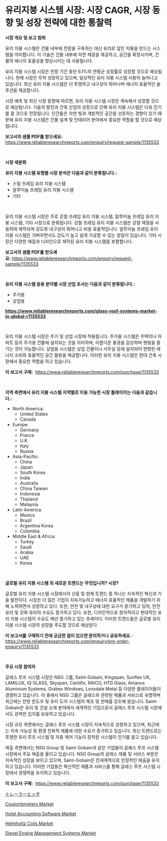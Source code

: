 <p><h1>유리지붕 시스템 시장: 시장 CAGR, 시장 동향 및 성장 전략에 대한 통찰력</h1></p><p><strong>시장 개요 및 보고 범위</strong></p>
<p><p>유리 지붕 시스템은 건물 내부에 천장을 구축하는 대신 유리로 덮인 지붕을 만드는 시스템을 의미합니다. 이 기술은 건물 내부에 자연 채광을 제공하고, 공간을 확장시키며, 건물의 에너지 효율성을 향상시키는 데 사용됩니다. </p><p>유리 지붕 시스템 시장은 전망 기간 동안 6.1%의 연평균 성장률로 성장할 것으로 예상됩니다. 현재 시장은 무척 성장하고 있으며, 일상적인 유리 지붕 시스템 사용이 늘어나고 있습니다. 최신 유리 지붕 시스템은 더 투명하고 내구성이 뛰어나며 에너지 효율적인 솔루션을 제공합니다. </p><p>시장 예측 및 최신 시장 동향에 따르면, 유리 지붕 시스템 시장은 계속해서 성장할 것으로 예상됩니다. 기술의 발전과 건축 산업의 성장으로 인해 유리 지붕 시스템은 더욱 인기를 끌 것으로 전망됩니다. 인간들은 자연 빛과 개방적인 공간을 선호하는 경향이 있기 때문에 유리 지붕 시스템은 건물 설계 및 인테리어 분야에서 중요한 역할을 할 것으로 예상됩니다.</p></p>
<p><strong>보고서의 샘플 PDF를 받으세요:</strong> <a href="https://www.reliableresearchreports.com/enquiry/request-sample/1135533">https://www.reliableresearchreports.com/enquiry/request-sample/1135533</a></p>
<p>&nbsp;</p>
<p><strong>시장 세분화</strong></p>
<p><strong>유리 지붕 시스템 유형별 시장 분석은 다음과 같이 분류됩니다.:</strong></p>
<p><ul><li>스틸 프레임 유리 지붕 시스템</li><li>알루미늄 프레임 유리 지붕 시스템</li><li>기타</li></ul></p>
<p>&nbsp;</p>
<p><p>유리 지붕 시스템 시장은 주로 강철 프레임 유리 지붕 시스템, 알루미늄 프레임 유리 지붕 시스템, 기타 시장으로 분류됩니다. 강철 프레임 유리 지붕 시스템은 강철 재질을 사용하여 제작되며 강도와 내구성이 뛰어나고 비용 효율적입니다. 알루미늄 프레임 유리 지붕 시스템은 가벼우면서도 강도가 높고 쉽게 가공할 수 있는 장점이 있습니다. 기타 시장은 다양한 재질과 디자인으로 제작된 유리 지붕 시스템을 포함합니다.</p></p>
<p><strong>보고서의 샘플 PDF를 받으세요:</strong>&nbsp;<a href="https://www.reliableresearchreports.com/enquiry/request-sample/1135533">https://www.reliableresearchreports.com/enquiry/request-sample/1135533</a></p>
<p>&nbsp;</p>
<p><strong> 유리 지붕 시스템 응용 분야별 시장 산업 조사는 다음과 같이 분류됩니다.:</strong></p>
<p><ul><li>주거용</li><li>상업용</li></ul></p>
<p><strong><a href="https://www.reliableresearchreports.com/glass-roof-systems-market-in-global-r1135533">https://www.reliableresearchreports.com/glass-roof-systems-market-in-global-r1135533</a></strong></p>
<p>&nbsp;</p>
<p><p>유리 지붕 시스템 시장은 주거 및 상업 시장에 적용됩니다. 주거용 시스템은 주택이나 아파트 등의 주거용 건물에 설치되는 것을 의미하며, 아름다운 풍경을 감상하며 햇빛을 즐기는 것이 가능합니다. 상업용 시스템은 상업 건물이나 사무실 등에 설치되어 현명한 에너지 소비와 효율적인 공간 활용을 제공합니다. 이러한 유리 지붕 시스템은 현대 건축 시장에서 중요한 역할을 하고 있습니다.</p></p>
<p><strong>이 보고서 구매:</strong>&nbsp; <a href="https://www.reliableresearchreports.com/purchase/1135533">https://www.reliableresearchreports.com/purchase/1135533</a></p>
<p>&nbsp;</p>
<p><strong>지역 측면에서 유리 지붕 시스템 지역별로 이용 가능한 시장 플레이어는 다음과 같습니다.:</strong></p>
<p><ul>
    <li>
        North America:
        <ul>
            <li>United States</li>
            <li>Canada</li>
        </ul>
    </li>
    <li>
        Europe:
        <ul>
            <li>Germany</li>
            <li>France</li>
            <li>U.K.</li>
            <li>Italy</li>
            <li>Russia</li>
        </ul>
    </li>
    <li>
        Asia-Pacific:
        <ul>
            <li>China</li>
            <li>Japan</li>
            <li>South Korea</li>
            <li>India</li>
            <li>Australia</li>
            <li>China Taiwan</li>
            <li>Indonesia</li>
            <li>Thailand</li>
            <li>Malaysia</li>
        </ul>
    </li>
    <li>
        Latin America:
        <ul>
            <li>Mexico</li>
            <li>Brazil</li>
            <li>Argentina Korea</li>
            <li>Colombia</li>
        </ul>
    </li>
    <li>
        Middle East & Africa:
        <ul>
            <li>Turkey</li>
            <li>Saudi</li>
            <li>Arabia</li>
            <li>UAE</li>
            <li>Korea</li>
        </ul>
    </li>
    </ul></p>
<p>&nbsp;</p>
<p><strong>글로벌 유리 지붕 시스템 의 새로운 트렌드는 무엇입니까? 시장?</strong></p>
<p><p>글로벌 유리 지붕 시스템 시장에서의 신흥 및 현재 트렌드 중 하나는 지속적인 혁신과 기술 발전이다. 시장은 더 많은 기업이 지속가능하고 에너지 효율적인 제품을 개발하기 위해 노력하면서 성장하고 있다. 또한, 안전 및 내구성에 대한 요구가 증가하고 있어, 안전 유리 및 강화 유리의 수요도 증가하고 있다. 또한, 디자인적으로 창의적이고 현대적인 유리 지붕 시스템의 수요도 매년 증가하고 있는 추세이다. 이러한 트렌드들은 글로벌 유리 지붕 시스템 시장의 성장을 주도할 것으로 예상된다.</p></p>
<p><strong>이 보고서를 구매하기 전에 궁금한 점이 있으면 문의하거나 공유하세요.</strong>- <a href="https://www.reliableresearchreports.com/enquiry/pre-order-enquiry/1135533">https://www.reliableresearchreports.com/enquiry/pre-order-enquiry/1135533</a></p>
<p>&nbsp;</p>
<p><strong>주요 시장 참여자</strong></p>
<p><p>글래스 루프 시스템 시장은 NSG 그룹, Saint-Gobain, Kingspan, Sunflex UK, LAMILUX, IQ GLASS, Skyspan, Cantifix, RAICO, HTG Glass, Amanos Aluminium Systems, Grabex Windows, Lonsdale Metal 등 다양한 플레이어들이 경쟁하고 있습니다. 이 중에서 NSG 그룹은 글래스와 관련된 제품과 서비스로 유명하며 최근에는 안방 윈도우 및 유리 도어 시스템의 제조 및 판매를 강조해 왔습니다. Saint-Gobain은 유리 및 건설 소재 분야에서 세계적인 기업으로서 글래스 루프 시스템 시장에서도 강력한 입지를 보유하고 있습니다.</p><p>시장 규모 측면에서는 글래스 루프 시스템 시장이 지속적으로 성장하고 있으며, 최근에는 지속 가능성 및 환경 친화적 제품에 대한 수요가 증가하고 있습니다. 최신 트렌드로는 투명한 유리 루프 시스템 및 자동 제어 기능이 장착된 시스템이 인기를 끌고 있습니다.</p><p>매출 측면에서는 NSG Group 및 Saint-Gobain과 같은 기업들이 글래스 루프 시스템 시장에서 주요 매출을 올리고 있습니다. NSG Group의 글래스 제품 및 서비스 부문은 지속적인 성장을 보이고 있으며, Saint-Gobain은 전세계적으로 안정적인 매출을 유지하고 있습니다. 이러한 기업들은 혁신적인 제품과 서비스를 통해 글래스 루프 시스템 시장에서 경쟁력을 유지하고 있습니다.</p></p>
<p><strong>이 보고서 구매:</strong>&nbsp;&nbsp;<a href="https://www.reliableresearchreports.com/purchase/1135533">https://www.reliableresearchreports.com/purchase/1135533</a></p>
<p><p><a href="https://github.com/EstelWisozk1/Market-Research-Report-List-1/blob/main/100713229063.md">トレーラーヒッチ</a></p><p><a href="https://github.com/Hazelklievgspy6vdcsmu106w/Market-Research-Report-List-2/blob/main/coulombmeters-market.md">Coulombmeters Market</a></p><p><a href="https://www.linkedin.com/pulse/hotel-accounting-software-market-comprehensive-assessment-type-b5m3f?trackingId=IclBUaPDV7BDgr9q8eYPxA%3D%3D">Hotel Accounting Software Market</a></p><p><a href="https://github.com/lubmix/Market-Research-Report-List-2/blob/main/helmholtz-coils-market.md">Helmholtz Coils Market</a></p><p><a href="https://www.linkedin.com/pulse/diesel-engine-management-systems-market-key-successful-business-50ref?trackingId=xdmboukSf7sTO7tni%2Fm5kw%3D%3D">Diesel Engine Management Systems Market</a></p></p>